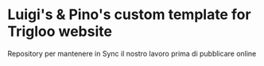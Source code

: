 # Luigi's & Pino's custom template for Trigloo website

Repository per mantenere in Sync il nostro lavoro prima di pubblicare online
